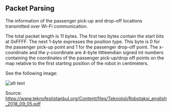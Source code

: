 <h2> Packet Parsing </h2>

The information of the passenger pick-up and drop-off locations transmitted over Wi-Fi communication.

The total packet length is 11 bytes. The first two bytes contain the start bits at 0xFFFF. The
next 1-byte expresses the position type. This byte is 0 for the passenger pick-up point and
1 for the passenger drop-off point. The x-coordinate and the y-coordinate are 4-byte littleendian
signed int numbers containing the coordinates of the passenger pick-up/drop off
points on the map relative to the first starting position of the robot in centimeters. 

See the following image:

![alt text](https://raw.githubusercontent.com/Isydmr/tcp_paket_server/master/tcp-ip.jpg)

Source: https://www.teknofestistanbul.org/Content/files/Teknoloji/Robotaksi_english_2018_09_05.pdf
